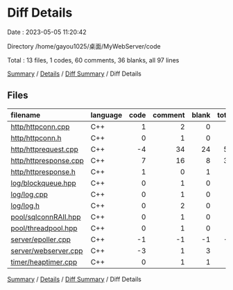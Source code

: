# Diff Details

Date : 2023-05-05 11:20:42

Directory /home/gayou1025/桌面/MyWebServer/code

Total : 13 files,  1 codes, 60 comments, 36 blanks, all 97 lines

[Summary](results.md) / [Details](details.md) / [Diff Summary](diff.md) / Diff Details

## Files
| filename | language | code | comment | blank | total |
| :--- | :--- | ---: | ---: | ---: | ---: |
| [http/httpconn.cpp](/http/httpconn.cpp) | C++ | 1 | 2 | 0 | 3 |
| [http/httpconn.h](/http/httpconn.h) | C++ | 0 | 1 | 0 | 1 |
| [http/httprequest.cpp](/http/httprequest.cpp) | C++ | -4 | 34 | 24 | 54 |
| [http/httpresponse.cpp](/http/httpresponse.cpp) | C++ | 7 | 16 | 8 | 31 |
| [http/httpresponse.h](/http/httpresponse.h) | C++ | 1 | 0 | 1 | 2 |
| [log/blockqueue.hpp](/log/blockqueue.hpp) | C++ | 0 | 1 | 0 | 1 |
| [log/log.cpp](/log/log.cpp) | C++ | 0 | 1 | 0 | 1 |
| [log/log.h](/log/log.h) | C++ | 0 | 2 | 0 | 2 |
| [pool/sqlconnRAII.hpp](/pool/sqlconnRAII.hpp) | C++ | 0 | 1 | 0 | 1 |
| [pool/threadpool.hpp](/pool/threadpool.hpp) | C++ | 0 | 1 | 0 | 1 |
| [server/epoller.cpp](/server/epoller.cpp) | C++ | -1 | -1 | -1 | -3 |
| [server/webserver.cpp](/server/webserver.cpp) | C++ | -3 | 1 | 3 | 1 |
| [timer/heaptimer.cpp](/timer/heaptimer.cpp) | C++ | 0 | 1 | 1 | 2 |

[Summary](results.md) / [Details](details.md) / [Diff Summary](diff.md) / Diff Details